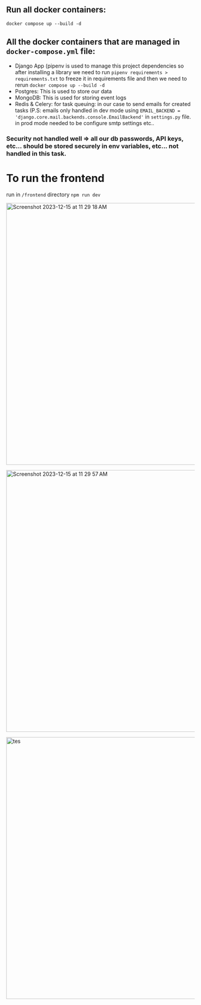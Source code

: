 

## Run all docker containers: 
`docker compose up --build -d`

## All the docker containers that are managed in `docker-compose.yml` file:
- Django App (pipenv is used to manage this project dependencies so after installing a library we need to run `pipenv requirements > requirements.txt` to freeze it in requirements file and then we need to rerun `docker compose up --build -d`
- Postgres: This is used to store our data
- MongoDB: This is used for storing event logs
- Redis & Celery: for task queuing: in our case to send emails for created tasks
  (P.S: emails only handled in dev mode using `EMAIL_BACKEND = 'django.core.mail.backends.console.EmailBackend'` in `settings.py` file. in prod mode needed to be configure smtp settings etc..

### Security not handled well => all our db passwords, API keys, etc... should be stored securely in env variables, etc... not handled in this task.



# To run the frontend 

run in `/frontend` directory `npm run dev`



<img width="700" alt="Screenshot 2023-12-15 at 11 29 18 AM" src="https://github.com/andreh111/taskmanager/assets/36291999/384c800e-ce96-4172-a2e3-10cc90fc67e2"> <br />

<img width="700" alt="Screenshot 2023-12-15 at 11 29 57 AM" src="https://github.com/andreh111/taskmanager/assets/36291999/290eea58-1230-472b-8e32-b05b93cd6d0b"> <br />

<img width="700" alt="tes" src="https://github.com/andreh111/taskmanager/assets/36291999/efa981e4-928c-4283-9b59-cf058dfbaaba">

